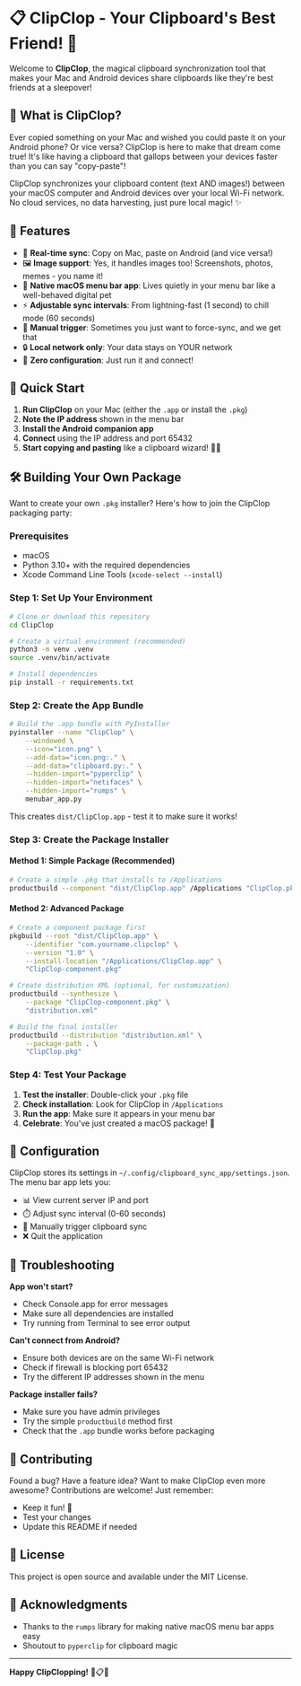 # 📋 ClipClop - Your Clipboard's Best Friend! 🐎

Welcome to **ClipClop**, the magical clipboard synchronization tool that makes your Mac and Android devices share clipboards like they're best friends at a sleepover!

## 🤔 What is ClipClop?

Ever copied something on your Mac and wished you could paste it on your Android phone? Or vice versa? ClipClop is here to make that dream come true! It's like having a clipboard that gallops between your devices faster than you can say "copy-paste"! 

ClipClop synchronizes your clipboard content (text AND images!) between your macOS computer and Android devices over your local Wi-Fi network. No cloud services, no data harvesting, just pure local magic! ✨

## 🌟 Features

- 🔄 **Real-time sync**: Copy on Mac, paste on Android (and vice versa!)
- 🖼️ **Image support**: Yes, it handles images too! Screenshots, photos, memes - you name it!
- 🍎 **Native macOS menu bar app**: Lives quietly in your menu bar like a well-behaved digital pet
- ⚡ **Adjustable sync intervals**: From lightning-fast (1 second) to chill mode (60 seconds)
- 🔘 **Manual trigger**: Sometimes you just want to force-sync, and we get that
- 🔒 **Local network only**: Your data stays on YOUR network
- 🎯 **Zero configuration**: Just run it and connect!

## 🚀 Quick Start

1. **Run ClipClop** on your Mac (either the `.app` or install the `.pkg`)
2. **Note the IP address** shown in the menu bar
3. **Install the Android companion app**
4. **Connect** using the IP address and port 65432
5. **Start copying and pasting** like a clipboard wizard! 🧙‍♂️

## 🛠️ Building Your Own Package

Want to create your own `.pkg` installer? Here's how to join the ClipClop packaging party:

### Prerequisites

- macOS
- Python 3.10+ with the required dependencies
- Xcode Command Line Tools (`xcode-select --install`)

### Step 1: Set Up Your Environment

```bash
# Clone or download this repository
cd ClipClop

# Create a virtual environment (recommended)
python3 -m venv .venv
source .venv/bin/activate

# Install dependencies
pip install -r requirements.txt
```

### Step 2: Create the App Bundle

```bash
# Build the .app bundle with PyInstaller
pyinstaller --name "ClipClop" \
    --windowed \
    --icon="icon.png" \
    --add-data="icon.png:." \
    --add-data="clipboard.py:." \
    --hidden-import="pyperclip" \
    --hidden-import="netifaces" \
    --hidden-import="rumps" \
    menubar_app.py
```

This creates `dist/ClipClop.app` - test it to make sure it works!

### Step 3: Create the Package Installer

#### Method 1: Simple Package (Recommended)
```bash
# Create a simple .pkg that installs to /Applications
productbuild --component "dist/ClipClop.app" /Applications "ClipClop.pkg"
```

#### Method 2: Advanced Package
```bash
# Create a component package first
pkgbuild --root "dist/ClipClop.app" \
    --identifier "com.yourname.clipclop" \
    --version "1.0" \
    --install-location "/Applications/ClipClop.app" \
    "ClipClop-component.pkg"

# Create distribution XML (optional, for customization)
productbuild --synthesize \
    --package "ClipClop-component.pkg" \
    "distribution.xml"

# Build the final installer
productbuild --distribution "distribution.xml" \
    --package-path . \
    "ClipClop.pkg"
```

### Step 4: Test Your Package

1. **Test the installer**: Double-click your `.pkg` file
2. **Check installation**: Look for ClipClop in `/Applications`
3. **Run the app**: Make sure it appears in your menu bar
4. **Celebrate**: You've just created a macOS package! 🎉

## 🔧 Configuration

ClipClop stores its settings in `~/.config/clipboard_sync_app/settings.json`. The menu bar app lets you:

- 📊 View current server IP and port
- ⏱️ Adjust sync interval (0-60 seconds)
- 🔄 Manually trigger clipboard sync
- ❌ Quit the application

## 🐛 Troubleshooting

**App won't start?**
- Check Console.app for error messages
- Make sure all dependencies are installed
- Try running from Terminal to see error output

**Can't connect from Android?**
- Ensure both devices are on the same Wi-Fi network
- Check if firewall is blocking port 65432
- Try the different IP addresses shown in the menu

**Package installer fails?**
- Make sure you have admin privileges
- Try the simple `productbuild` method first
- Check that the `.app` bundle works before packaging

## 🤝 Contributing

Found a bug? Have a feature idea? Want to make ClipClop even more awesome? Contributions are welcome! Just remember:

- Keep it fun! 🎉
- Test your changes
- Update this README if needed

## 📜 License

This project is open source and available under the MIT License.

## 🙏 Acknowledgments

- Thanks to the `rumps` library for making native macOS menu bar apps easy
- Shoutout to `pyperclip` for clipboard magic

---

**Happy ClipClopping!** 🐎📋✨